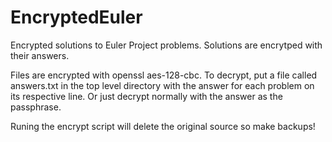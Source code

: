 # EncryptedEuler
Encrypted solutions to Euler Project problems. Solutions are encrytped with their answers.

Files are encrypted with openssl aes-128-cbc.
To decrypt, put a file called answers.txt in the top level directory with the answer for each problem on its respective line.
Or just decrypt normally with the answer as the passphrase.

Runing the encrypt script will delete the original source so make backups!
